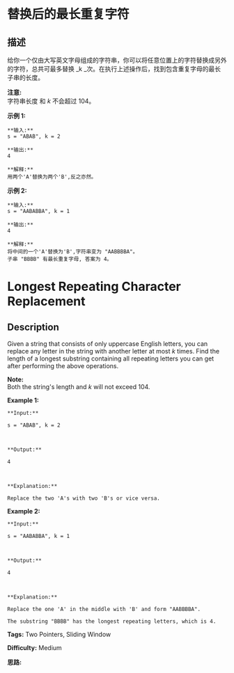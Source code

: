 # 替换后的最长重复字符

## 描述

给你一个仅由大写英文字母组成的字符串，你可以将任意位置上的字符替换成另外的字符，总共可最多替换  _k  _次。在执行上述操作后，找到包含重复字母的最长子串的长度。

**注意:**  
字符串长度 和 _k_ 不会超过 104。

**示例 1:**

    
    
    **输入:**
    s = "ABAB", k = 2
    
    **输出:**
    4
    
    **解释:**
    用两个'A'替换为两个'B',反之亦然。
    

**示例 2:**

    
    
    **输入:**
    s = "AABABBA", k = 1
    
    **输出:**
    4
    
    **解释:**
    将中间的一个'A'替换为'B',字符串变为 "AABBBBA"。
    子串 "BBBB" 有最长重复字母, 答案为 4。
    



# Longest Repeating Character Replacement

## Description



Given a string that consists of only uppercase English letters, you can replace any letter in the string with another letter at most _k_ times. Find the length of a longest substring containing all repeating letters you can get after performing the above operations.

**Note:**  
Both the string's length and _k_ will not exceed 104.

**Example 1:**

    
    
    **Input:**
    s = "ABAB", k = 2
    
    **Output:**
    4
    
    **Explanation:**
    Replace the two 'A's with two 'B's or vice versa.
    

**Example 2:**

    
    
    **Input:**
    s = "AABABBA", k = 1
    
    **Output:**
    4
    
    **Explanation:**
    Replace the one 'A' in the middle with 'B' and form "AABBBBA".
    The substring "BBBB" has the longest repeating letters, which is 4.
    


**Tags:** Two Pointers, Sliding Window

**Difficulty:** Medium

**思路:**
